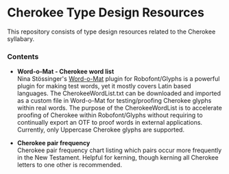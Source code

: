 # Cherokee Type Design Resources
This repository consists of type design resources related to the Cherokee syllabary.

### Contents
* **Word-o-Mat - Cherokee word list**<br>
Nina Stössinger's [Word-o-Mat](https://github.com/ninastoessinger/word-o-mat) plugin for Robofont/Glyphs is a powerful plugin for making test words, yet it mostly covers Latin based languages. The CherokeeWordList.txt can be downloaded and imported as a custom file in Word-o-Mat for testing/proofing Cherokee glyphs within real words. The purpose of the CherokeeWordList is to accelerate proofing of Cherokee within Robofont/Glyphs without requiring to continually export an OTF to proof words in external  applications. Currently, only Uppercase Cherokee glyphs are supported. 

* **Cherokee pair frequency**<br>
Cherokee pair frequency chart listing which pairs occur more frequently in the New Testament. Helpful  for kerning, though kerning all Cherokee letters to one other is recommended.
